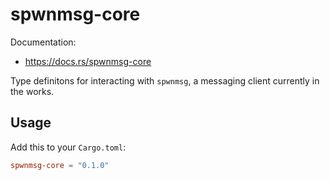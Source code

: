 # spwnmsg-core

Documentation:

- <https://docs.rs/spwnmsg-core>

Type definitons for interacting with `spwnmsg`, a messaging client currently in the works.

## Usage

Add this to your `Cargo.toml`:

```toml
spwnmsg-core = "0.1.0"
```

